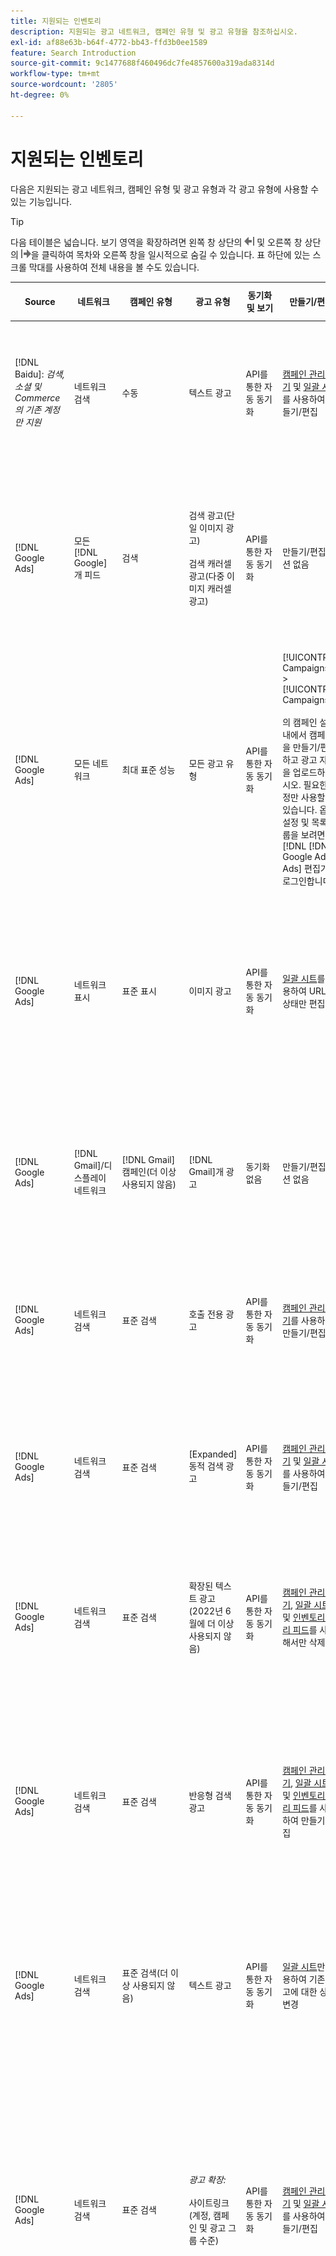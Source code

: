 ```yaml
---
title: 지원되는 인벤토리
description: 지원되는 광고 네트워크, 캠페인 유형 및 광고 유형을 참조하십시오.
exl-id: af88e63b-b64f-4772-bb43-ffd3b0ee1589
feature: Search Introduction
source-git-commit: 9c1477688f460496dc7fe4857600a319ada8314d
workflow-type: tm+mt
source-wordcount: '2805'
ht-degree: 0%

---
```


# 지원되는 인벤토리

다음은 지원되는 광고 네트워크, 캠페인 유형 및 광고 유형과 각 광고 유형에 사용할 수 있는 기능입니다.

>[!TIP]
>
>다음 테이블은 넓습니다. 보기 영역을 확장하려면 왼쪽 창 상단의 ![왼쪽 창 숨기기](/help/dsp/assets/hide-left-pane.png "왼쪽 창 숨기기") 및 오른쪽 창 상단의 ![오른쪽 창 숨기기](/help/dsp/assets/hide-right-pane.png "오른쪽 창 숨기기")을 클릭하여 목차와 오른쪽 창을 일시적으로 숨길 수 있습니다. 표 하단에 있는 스크롤 막대를 사용하여 전체 내용을 볼 수도 있습니다.

| Source | 네트워크 | 캠페인 유형 | 광고 유형 | 동기화 및 보기 | 만들기/편집 | 트랙[^1] | 최적화 | 보고서[^2] | Adobe Analytics 지원[^3] |
|----|----|----|----|----|----|----|----|----|----|
| [!DNL Baidu]: *검색, 소셜 및 Commerce의 기존 계정만 지원* | 네트워크 검색 | 수동 | 텍스트 광고 | API를 통한 자동 동기화 | [캠페인 관리 보기](/help/search-social-commerce/campaign-management/campaigns/campaign-management-options.md) 및 [일괄 시트](/help/search-social-commerce/campaign-management/bulksheets/bulksheet-about.md)를 사용하여 만들기/편집 | 예 | 수동 CPC 입찰 전략만 있는 캠페인 | 광고 수준 데이터 | [!DNL Analytics] 검색, 소셜 및 Commerce 데이터<br><br>검색, 소셜 및 Commerce의 광고 수준 데이터 | [!DNL Analytics] |
| [!DNL Google Ads] | 모든 [!DNL Google]개 피드 | 검색 | 검색 광고(단일 이미지 광고)<br><br>검색 캐러셀 광고(다중 이미지 캐러셀 광고) | API를 통한 자동 동기화 | 만들기/편집 옵션 없음 | 예 | 하이브리드 포트폴리오에서는 <br><br>입찰 및 입찰 전략 목표만 최적화 유형에 적용 가능한 대로 캠페인 예산과 함께 캠페인 수준에서 설정됩니다. | 광고 수준 데이터 | 검색, 소셜 및 Commerce에 대한 광고 수준 데이터 [업그레이드된 AMO ID 추적 코드를 사용](/help/integrations/analytics/ids.md#amo-id-formats)[^4]<br><br>검색, 소셜 및 Commerce의 광고 수준 데이터를 | [!DNL Analytics] |
| [!DNL Google Ads] | 모든 네트워크 | 최대 표준 성능 | 모든 광고 유형 | API를 통한 자동 동기화 | [!UICONTROL Campaigns] > [!UICONTROL Campaigns]<br><br>의 캠페인 설정 내에서 캠페인을 만들기/편집하고 광고 자산을 업로드하십시오. 필요한 설정만 사용할 수 있습니다. 옵션 설정 및 목록 그룹을 보려면 [!DNL [!DNL Google Ads] Ads] 편집기에 로그인합니다. | 예 | 하이브리드 포트폴리오에서는 <br><br>입찰 전략 목표만 캠페인 예산과 함께 캠페인 수준에서 설정됩니다. | 캠페인 수준 데이터<br><br>목록 그룹에 대한 데이터를 사용할 수 없으며 광고 네트워크에서 광고 수준 데이터를 제공하지 않습니다. | [!DNL Analytics] 검색, 소셜 및 Commerce 데이터<br><br>검색, 소셜 및 Commerce에서 Analytics로의 캠페인 수준 데이터. 업그레이드된 [AMO ID 추적 코드](/help/integrations/analytics/ids.md#amo-id-formats)가 필요합니다. |
| [!DNL Google Ads] | 네트워크 표시 | 표준 표시 | 이미지 광고 | API를 통한 자동 동기화 | [일괄 시트](/help/search-social-commerce/campaign-management/bulksheets/bulksheet-about.md)를 사용하여 URL 및 상태만 편집 | 예. 광고 네트워크 내에서 추적 템플릿에 클릭 추적 태그를 수동으로 추가하는 경우 | — | 광고 수준 데이터이지만 뷰스루 데이터는 없음 | [!DNL Analytics] 검색, 소셜 및 Commerce 데이터<br><br>검색, 소셜 및 Commerce에서 Analytics로의 광고 수준 데이터이지만 뷰스루 데이터는 없습니다. |
| [!DNL Google Ads] | [!DNL Gmail]/디스플레이 네트워크 | [!DNL Gmail] 캠페인(더 이상 사용되지 않음) | [!DNL Gmail]개 광고 | 동기화 없음 | 만들기/편집 옵션 없음 | — | — | 이전 캠페인 수준 데이터만 | 검색, 소셜 및 Commerce에 대한 이전 Analytics 데이터<br><br>검색, 소셜 및 Commerce의 이전 캠페인 수준 데이터입니다. | [!DNL Analytics] |
| [!DNL Google Ads] | 네트워크 검색 | 표준 검색 | 호출 전용 광고 | API를 통한 자동 동기화 | [캠페인 관리 보기](/help/search-social-commerce/campaign-management/campaigns/campaign-management-options.md)를 사용하여 만들기/편집 | 예. 계정 수준 랜딩 페이지 접미사 및 추적 템플릿을 사용하거나 [!DNL [!DNL Google Ads] Ads] Manager 내의 광고 수준에서 수동으로 추가합니다. | — | 광고 네트워크에서의 광고 그룹 수준 노출 횟수 및 클릭 수. 매출은 없음 | — |
| [!DNL Google Ads] | 네트워크 검색 | 표준 검색 | \[Expanded\] 동적 검색 광고 | API를 통한 자동 동기화 | [캠페인 관리 보기](/help/search-social-commerce/campaign-management/campaigns/campaign-management-options.md) 및 [일괄 시트](/help/search-social-commerce/campaign-management/bulksheets/bulksheet-about.md)를 사용하여 만들기/편집 | 예 | 캠페인이 웹 사이트 도메인을 지정하는 경우 광고 그룹의 경우 예<br><br>이고, 그렇지 않으면 동적 검색 대상의 경우 이 옵션을 사용합니다. | 캠페인 및 광고 그룹 수준 데이터<br><br>광고 네트워크에서는 광고 수준 데이터를 제공하지 않습니다. | [!DNL Analytics] 검색, 소셜 및 Commerce 데이터<br><br>검색, 소셜 및 Commerce의 캠페인 및 광고 그룹 수준 데이터 | [!DNL Analytics] |
| [!DNL Google Ads] | 네트워크 검색 | 표준 검색 | 확장된 텍스트 광고(2022년 6월에 더 이상 사용되지 않음) | API를 통한 자동 동기화 | [캠페인 관리 보기](/help/search-social-commerce/campaign-management/campaigns/campaign-management-options.md), [일괄 시트](/help/search-social-commerce/campaign-management/bulksheets/bulksheet-about.md) 및 [인벤토리 관리 피드](/help/search-social-commerce/campaign-management/inventory-feeds/inventory-feeds-about.md)를 사용해서만 삭제 | 예 | — | 광고 수준 데이터 | [!DNL Analytics] 검색, 소셜 및 Commerce 데이터<br><br>검색, 소셜 및 Commerce의 광고 수준 데이터 | [!DNL Analytics] |
| [!DNL Google Ads] | 네트워크 검색 | 표준 검색 | 반응형 검색 광고 | API를 통한 자동 동기화 | [캠페인 관리 보기](/help/search-social-commerce/campaign-management/campaigns/campaign-management-options.md), [일괄 시트](/help/search-social-commerce/campaign-management/bulksheets/bulksheet-about.md) 및 [인벤토리 관리 피드](/help/search-social-commerce/campaign-management/inventory-feeds/inventory-feeds-about.md)를 사용하여 만들기/편집 | 예 | 예 | 사용 가능한 모든 광고 요소에 대한 광고 수준 데이터<br><br><b>참고:</b> [!DNL [!DNL Google Ads] Ads]는 광고로 표시된 텍스트 조합에 대한 기본 편집기 외부의 데이터를 제공하지 않습니다. 각 텍스트 조합의 보고에 대한 자세한 내용은 [[!DNL [!DNL Google Ads] 광고] 설명서](https://support.google.com/google-ads/answer/7684791)를 참조하세요. | [!DNL Analytics] 검색, 소셜 및 Commerce 데이터<br><br>검색, 소셜 및 Commerce의 광고 수준 데이터 | [!DNL Analytics] |
| [!DNL Google Ads] | 네트워크 검색 | 표준 검색(더 이상 사용되지 않음) | 텍스트 광고 | API를 통한 자동 동기화 | [일괄 시트](/help/search-social-commerce/campaign-management/bulksheets/bulksheet-about.md)만 사용하여 기존 광고에 대한 상태 변경 | 예 | 예 | 광고 수준 데이터 | [!DNL Analytics] 검색, 소셜 및 Commerce 데이터<br><br>검색, 소셜 및 Commerce의 광고 수준 데이터 | [!DNL Analytics] |
| [!DNL Google Ads] | 네트워크 검색 | 표준 검색 | <i>광고 확장:</i><br><br>사이트링크(계정, 캠페인 및 광고 그룹 수준) | API를 통한 자동 동기화 | [캠페인 관리 보기](/help/search-social-commerce/campaign-management/campaigns/campaign-management-options.md) 및 [일괄 시트](/help/search-social-commerce/campaign-management/bulksheets/bulksheet-about.md)를 사용하여 만들기/편집 | —<br><br>사이트 링크에 &quot;추적 템플릿&quot; 필드가 있지만 Search, Social 및 Commerce은 클릭과 결과 전환을 개별 사이트 링크가 아닌 연결된 키워드에 매핑합니다. | — Search, Social 및 Commerce이 사이트링크에 최적화되지 않습니다. 대신 사이트링크가 포함된 광고와 관련된 키워드로 최적화됩니다. | —<br><br>연결된 키워드에 대한 데이터를 사용할 수 있습니다. [!DNL Google Ads]에서 [!DNL Campaigns] 탭 > [!DNL Ad Extensions] 탭에서 사이트 링크 수준 성능 데이터를 볼 수 있습니다.<br><br>사이트 링크를 클릭했을 때 개별 전환을 보려면 [트랜잭션 보고서](/help/search-social-commerce/reports/management/basic-advanced/transaction-report.md)를 생성하세요. 사이트 링크의 [!UICONTROL Link Type] 열 값은 <code>sl:&lt;사이트 링크 텍스트>입니다.</code>( 예: sl:현재 오퍼 참조) | 연결된 키워드에 대한 데이터(검색, 소셜 및 Commerce에서만) | [!DNL Analytics] |
| [!DNL Google Ads] | 네트워크 검색 | 표준 검색 | <i>기타 광고 확장 기능:</i><br><br>Callout 확장 기능<br><br>위치 확장 기능<br><br>전화 확장 기능 | API를 통한 자동 동기화 | [캠페인 관리 보기](/help/search-social-commerce/campaign-management/campaigns/campaign-management-options.md)를 사용하여 콜아웃 및 전화 확장 관리를 수행합니다.<br><br>위치 확장을 사용할 수 없습니다. 기존 위치 확장 연결은 동기화되지만 삭제할 수만 있습니다. | —<br><br>사이트 링크에 &quot;추적 템플릿&quot; 필드가 있지만 Search, Social 및 Commerce은 클릭과 결과 전환을 개별 사이트 링크가 아닌 연결된 키워드에 매핑합니다.<br><br>다른 유형의 광고 확장에는 추적할 URL이 없으므로 검색, 소셜 및 Commerce에서 변환 데이터를 매핑할 수 없습니다. | — | —<br><br>[!DNL Google Ads]은 광고 확장에 대한 클릭 수를 확장이 포함된 광고와 연결된 키워드에 매핑합니다.<br><br>검색, 소셜 및 Commerce에서 확장 수준의 비용 또는 클릭 데이터를 사용할 수 없습니다. [!DNL Google Ads]에서 [!DNL Campaigns] 탭 > [!DNL Ad Extensions] 탭에서 비용을 확인하고 확장 수준에서 데이터를 클릭할 수 있습니다.<br><br>사이트 링크를 클릭했을 때 개별 전환을 보려면 [트랜잭션 보고서](/help/search-social-commerce/reports/management/basic-advanced/transaction-report.md)를 생성하세요. 사이트 링크의 [!UICONTROL Link Type] 열은 <code>sl:&lt;사이트 링크 텍스트>입니다.</code>( 예: sl:현재 오퍼 참조) | 연결된 키워드에 대한 데이터(검색, 소셜 및 Commerce에서만) | [!DNL Analytics] |
| [!DNL Google Ads] | 쇼핑 네트워크 | 표준 쇼핑 | 제품 쇼핑 광고(크리에이티브 유형 &quot;Product&quot;) | API를 통한 자동 동기화 | 광고 복사본은 광고 그룹의 제품 그룹에 대해 자동으로 생성됩니다. [일괄 시트](/help/search-social-commerce/campaign-management/bulksheets/bulksheet-about.md) 및 [인벤토리 관리 피드](/help/search-social-commerce/campaign-management/inventory-feeds/inventory-feeds-about.md)<br><br>캠페인, 광고 그룹 및 제품 그룹을 만들고 [캠페인 관리 보기](/help/search-social-commerce/campaign-management/campaigns/campaign-management-options.md), [일괄 시트](/help/search-social-commerce/campaign-management/bulksheets/bulksheet-about.md) 및 [인벤토리 관리 피드](/help/search-social-commerce/campaign-management/inventory-feeds/inventory-feeds-about.md)를 사용하여 해당 상태만 편집할 수 있습니다. | 예. 광고 네트워크 내에서 추적 템플릿에 클릭 추적 태그를 수동으로 추가하는 경우 | 예 | 캠페인, 광고 그룹 및 제품 그룹 수준 데이터 [!DNL Google Ads]은(는) 쇼핑 캠페인에 대한 광고 수준 성과 데이터를 제공하지 않습니다. | 검색, 소셜 및 Commerce에 대한 [!DNL Analytics]<br><br>검색, 소셜 및 Commerce의 캠페인, 광고 그룹 및 제품 그룹 수준 데이터 | [!DNL Analytics] |
| [!DNL Google Ads] | [!DNL YouTube] | 비디오 | 비디오 광고 | API를 통한 동기화에는 [옵트인](/help/search-social-commerce/tools/sync-inventory.md)<br><br>기본 광고 세부 정보만 필요하며 썸네일은 필요하지 않습니다. | 만들기/편집 옵션 없음 | 예. 광고 네트워크 내에서 추적 템플릿에 클릭 추적 태그를 수동으로 추가하는 경우 | 하이브리드 포트폴리오에서만 [!UICONTROL Maximize Conversions] 입찰 전략을 사용하는 캠페인<br><br>하이브리드 포트폴리오에는 [!DNL YouTube] 캠페인만 포함되어야 합니다. | 캠페인 및 광고 그룹 수준 데이터<br><br>광고 네트워크에서는 광고 수준 데이터를 제공하지 않습니다. | [!DNL Analytics] 검색, 소셜 및 Commerce 데이터<br><br>검색, 소셜 및 Commerce의 캠페인 및 광고 그룹 수준 데이터 | [!DNL Analytics] |
| [!DNL Microsoft Advertising] | 모든 네트워크 | 최대 표준 성능 | 모든 광고 유형 | API를 통한 자동 동기화 | [!UICONTROL Campaigns] > [!UICONTROL Campaigns]에서 캠페인을 만들기/편집합니다. | 예 | 하이브리드 포트폴리오에서는 <br><br>입찰 전략 목표만 캠페인 예산과 함께 캠페인 수준에서 설정됩니다. | 자산 그룹 수준 데이터<br><br>광고 네트워크에서 광고 수준 데이터를 제공하지 않습니다. | [!DNL Analytics] 검색, 소셜 및 Commerce 데이터<br><br>검색, 소셜 및 Commerce의 자산 그룹 수준 데이터 | [!DNL Analytics] |
| [!DNL Microsoft Advertising] | 대상 네트워크 | 대상 캠페인 유형: <br><br>&quot;[!UICONTROL Audience (image)]&quot; 및 &quot;[!UICONTROL Audience](피드)&quot;) | 반응형 광고<br><br>대상 네트워크용 이미지 기반 광고 및 제품 피드 기반 광고를 포함합니다 | API를 통한 자동 동기화 | [캠페인 관리 보기](/help/search-social-commerce/campaign-management/campaigns/campaign-management-options.md) 및 [일괄 시트](/help/search-social-commerce/campaign-management/bulksheets/bulksheet-about.md)를 사용하여 만들기/편집 | 예 | 향상된 CPC(eCPC) 캠페인; 하이브리드 포트폴리오에서 [!UICONTROL Maximize Conversions] 입찰 전략을 사용하는 캠페인 | 광고 수준 데이터 | [!DNL Analytics] 검색, 소셜 및 Commerce 데이터<br><br>검색, 소셜 및 Commerce의 광고 수준 데이터 | [!DNL Analytics] |
| [!DNL Microsoft Advertising] | 대상 네트워크 | [!UICONTROL Audience Video] | 반응형 광고 | API를 통한 자동 동기화 | [캠페인 관리 보기](/help/search-social-commerce/campaign-management/campaigns/campaign-management-options.md)를 사용하여 상위 캠페인 및 광고 그룹을 만듭니다. | 예 | 향상된 CPC(eCPC) 캠페인의 경우 지원<br><br>CPM 캠페인에는 사용할 수 없음 | 광고 수준 데이터 | [!DNL Analytics] 검색, 소셜 및 Commerce 데이터<br><br>검색, 소셜 및 Commerce의 광고 수준 데이터 | [!DNL Analytics] |
| [!DNL Microsoft Advertising] | 대상 네트워크 | [!UICONTROL Audience CTV Video] | 반응형 광고 | API를 통한 자동 동기화 | [캠페인 관리 보기](/help/search-social-commerce/campaign-management/campaigns/campaign-management-options.md)를 사용하여 상위 캠페인 및 광고 그룹을 만듭니다. | 예 | 향상된 CPC(eCPC) 캠페인의 경우 지원<br><br>CPM 캠페인에는 사용할 수 없음 | 광고 수준 데이터 | [!DNL Analytics] 검색, 소셜 및 Commerce 데이터<br><br>검색, 소셜 및 Commerce의 광고 수준 데이터 | [!DNL Analytics] |
| [!DNL Microsoft Advertising] | 대상 네트워크 | 검색 | &quot;[!DNL Prefer Audience Ad Format]&quot;이(가) 선택된 확장된 텍스트 광고 | API를 통한 자동 동기화 | [캠페인 관리 보기를 사용하여 만들기/편집](/help/search-social-commerce/campaign-management/campaigns/campaign-management-options.md)<br><br>이미지 광고 확장 기능 지원 안 함 | 예 | 예 | 광고 수준 데이터 | [!DNL Analytics] 검색, 소셜 및 Commerce 데이터<br><br>검색, 소셜 및 Commerce의 광고 수준 데이터 | [!DNL Analytics] |
| [!DNL Microsoft Advertising] | 대상 및 검색 네트워크 | 브랜드 쇼핑 캠페인:<br><br>브랜드 쇼핑: 입찰 전략 사용 [!UICONTROL Manual CPC]<br><br>브랜드 프로모션: 입찰 전략 사용 [!UICONTROL Cost per Sale] | 제품 광고 | API를 통한 자동 동기화 | [캠페인 관리 보기](/help/search-social-commerce/campaign-management/campaigns/campaign-management-options.md)를 사용하여 상위 캠페인, 광고 그룹 및 제품 그룹을 만듭니다. | 예 | 아니요 | 제품 그룹 수준 데이터 | [!DNL Analytics] 검색, 소셜 및 Commerce 데이터<br><br>검색, 소셜 및 Commerce의 제품 그룹 수준 데이터 | [!DNL Analytics] |
| [!DNL Microsoft Advertising] | [!DNL Microsoft Store] | 광고 저장 | 제품 광고 | API를 통한 자동 동기화 | [캠페인 관리 보기](/help/search-social-commerce/campaign-management/campaigns/campaign-management-options.md)를 사용하여 상위 캠페인, 광고 그룹 및 제품 그룹을 만듭니다. | 예 | [!UICONTROL Manual CPC]개 캠페인의 경우 예. <br><br>은(는) [!UICONTROL Manual CPA] 캠페인에 사용할 수 없습니다. | 제품 그룹 수준 데이터 | [!DNL Analytics] 검색, 소셜 및 Commerce 데이터<br><br>검색, 소셜 및 Commerce의 제품 그룹 수준 데이터 | [!DNL Analytics] |
| [!DNL Microsoft Advertising] | 네트워크 검색 | 검색 | \[Expanded\] 동적 검색 광고 | API를 통한 자동 동기화 | [캠페인 관리 보기](/help/search-social-commerce/campaign-management/campaigns/campaign-management-options.md) 및 [일괄 시트](/help/search-social-commerce/campaign-management/bulksheets/bulksheet-about.md)를 사용하여 만들기/편집 | 예 | 예 | 광고 수준 데이터 | [!DNL Analytics] 검색, 소셜 및 Commerce 데이터<br><br>검색, 소셜 및 Commerce의 광고 수준 데이터 | [!DNL Analytics] |
| [!DNL Microsoft Advertising] | 네트워크 검색 | 검색 | 확장된 텍스트 광고(2023년 2월에 더 이상 사용되지 않음) | API를 통한 자동 동기화 | [캠페인 관리 보기](/help/search-social-commerce/campaign-management/campaigns/campaign-management-options.md), [일괄 시트](/help/search-social-commerce/campaign-management/bulksheets/bulksheet-about.md) 및 [인벤토리 관리 피드](/help/search-social-commerce/campaign-management/inventory-feeds/inventory-feeds-about.md)를 통해서만 기존 광고의 상태를 편집할 수 있습니다. | 예 | 예 | 광고 수준 데이터 | [!DNL Analytics] 검색, 소셜 및 Commerce 데이터<br><br>검색, 소셜 및 Commerce의 광고 수준 데이터 | [!DNL Analytics] |
| [!DNL Microsoft Advertising] | 네트워크 검색 | 검색 | 멀티미디어 광고 | API를 통한 자동 동기화 | [캠페인 관리 보기](/help/search-social-commerce/campaign-management/campaigns/campaign-management-options.md)를 사용하여 만들기/편집합니다. [일괄 시트](/help/search-social-commerce/campaign-management/bulksheets/bulksheet-about.md)에서만 상태 및 URL에 대한 지원도 편집합니다. | 예 | 예 | 광고 수준 데이터 | [!DNL Analytics] 검색, 소셜 및 Commerce 데이터<br><br>검색, 소셜 및 Commerce의 광고 수준 데이터 | [!DNL Analytics] |
| [!DNL Microsoft Advertising] | 네트워크 검색 | 검색 | 반응형 검색 광고 | API를 통한 자동 동기화 | [캠페인 관리 보기](/help/search-social-commerce/campaign-management/campaigns/campaign-management-options.md), [일괄 시트](/help/search-social-commerce/campaign-management/bulksheets/bulksheet-about.md) 및 [인벤토리 관리 피드](/help/search-social-commerce/campaign-management/inventory-feeds/inventory-feeds-about.md)를 사용하여 만들기/편집 | 예 | 예 | 광고 수준 데이터 | [!DNL Analytics] 검색, 소셜 및 Commerce 데이터<br><br>검색, 소셜 및 Commerce의 광고 수준 데이터 | [!DNL Analytics] |
| [!DNL Microsoft Advertising] | 네트워크 검색 | 검색 | 표준 텍스트 광고(2017년에 더 이상 사용되지 않음) | API를 통한 자동 동기화 | [캠페인 관리 보기](/help/search-social-commerce/campaign-management/campaigns/campaign-management-options.md) 및 [일괄 시트](/help/search-social-commerce/campaign-management/bulksheets/bulksheet-about.md)만 사용하여 편집 | 예 | 예 | 광고 수준 데이터 | [!DNL Analytics] 검색, 소셜 및 Commerce 데이터<br><br>검색, 소셜 및 Commerce의 광고 수준 데이터 | [!DNL Analytics] |
| [!DNL Microsoft Advertising] | 네트워크 검색 | 표준 검색 | <i>광고 확장:</i><br><br>사이트 링크(캠페인 수준) | API를 통한 자동 동기화 | [캠페인 관리 보기](/help/search-social-commerce/campaign-management/campaigns/campaign-management-options.md) 및 [일괄 시트](/help/search-social-commerce/campaign-management/bulksheets/bulksheet-about.md)를 사용하여 만들기/편집 | —<br><br>캠페인 수준 사이트링크에 &quot;[!UICONTROL Tracking Template]&quot; 필드가 있지만 검색, 소셜 및 Commerce은 클릭수 및 결과 전환을 개별 사이트링크가 아닌 연결된 키워드로 매핑합니다. | —<br><br>검색, 소셜 및 Commerce이 사이트 링크에 최적화되지 않습니다. 대신 사이트링크가 포함된 광고와 관련된 키워드로 최적화됩니다. | —<br><br>연결된 키워드에 대한 데이터를 사용할 수 있습니다. 사이트 링크 수준 성능 데이터의 경우 [!DNL Microsoft Advertising] 광고 편집기를 사용하십시오.<br><br>사이트 링크를 클릭했을 때 개별 전환을 보려면 [트랜잭션 보고서](/help/search-social-commerce/reports/management/basic-advanced/transaction-report.md)를 생성하세요. 사이트 링크의 [!UICONTROL Link Type] 열은 <code>sl:&lt;사이트 링크 텍스트>입니다.</code>( 예: sl:현재 오퍼 참조) | 연결된 키워드에 대한 데이터(검색, 소셜 및 Commerce에서만) | [!DNL Analytics] |
| [!DNL Microsoft Advertising] | 쇼핑 네트워크 | 표준 쇼핑 | 제품 광고 | API를 통한 자동 동기화 | [캠페인 관리 보기](/help/search-social-commerce/campaign-management/campaigns/campaign-management-options.md) 및 [일괄 시트](/help/search-social-commerce/campaign-management/bulksheets/bulksheet-about.md)만 사용하여 프로모션 라인을 만들기/편집합니다. 광고는 자동으로 생성됩니다. [캠페인 관리 보기](/help/search-social-commerce/campaign-management/campaigns/campaign-management-options.md), [일괄 시트](/help/search-social-commerce/campaign-management/bulksheets/bulksheet-about.md) 및 [인벤토리 관리 피드](/help/search-social-commerce/campaign-management/inventory-feeds/inventory-feeds-about.md)를 사용하여 상위 캠페인, 광고 그룹 및 제품 그룹을 만들 수 있습니다. | 예. 광고 네트워크 내에서 추적 템플릿에 클릭 추적 태그를 수동으로 추가하는 경우 | 예 | 광고 수준 데이터<br><br>쇼핑 광고를 클릭했을 때 개별 전환을 보려면 [거래 보고서](/help/search-social-commerce/reports/management/basic-advanced/transaction-report.md)를 생성하세요. 제품 목록의 [!UICONTROL Link Type] 열은 `pla:&lt;product ID&gt;`입니다(예: pla:8525822). | [!DNL Analytics] 검색, 소셜 및 Commerce 데이터<br><br>검색, 소셜 및 Commerce의 광고 수준 데이터 | [!DNL Analytics] |
| [!DNL Microsoft Advertising] | 쇼핑 네트워크: 스마트 쇼핑 | 스마트 쇼핑(검색, 소셜 및 Commerce의 Beta 기능) | 제품 광고 | 기본적으로 API를 통해 자동 동기화되지만 [옵트아웃](/help/search-social-commerce/tools/sync-inventory.md)될 수 있습니다. | 만들기/편집 옵션 없음 | 예. 광고 네트워크 내에서 추적 템플릿에 클릭 추적 태그를 수동으로 추가하는 경우 | 하이브리드 포트폴리오에서만 [!UICONTROL Maximize Conversion Value] 및 [!UICONTROL tROAS] 입찰 전략으로 캠페인 검색<br><br>목표에는 [!DNL Adobe] 지표만 포함되어야 하며 Search, Social 및 Commerce 목표를 [!DNL Microsoft Advertising]에 업로드할 수 있어야 합니다. | 광고 수준 데이터<br><br>쇼핑 광고를 클릭했을 때 개별 전환을 보려면 [거래 보고서](/help/search-social-commerce/reports/management/basic-advanced/transaction-report.md)를 생성하세요. 제품 목록의 [!UICONTROL Link Type] 열은 `pla:&lt;product ID&gt;`입니다(예: pla:8525822). | [!DNL Analytics] 검색, 소셜 및 Commerce 데이터<br><br>검색, 소셜 및 Commerce의 광고 수준 데이터 | [!DNL Analytics] |
| [!DNL Naver] | 네트워크 검색 | 웹 사이트 | 텍스트 광고 | —<br><br>동기화는 없지만 계정 구조를 수동으로 복제하고 보고 및 전환 속성에 대한 일일 트래픽 지표를 업로드할 수 있습니다<br><br>참조: &quot;[구현 [!DNL Naver] 추적 전용 계정](/help/search-social-commerce/campaign-management/naver-tracking-only-account-implement.md)&quot; | 만들기/편집 옵션이 없습니다<br><br>[일괄 시트 템플릿](/help/search-social-commerce/campaign-management/bulksheets/bulksheet-about.md)을 사용하여 계정 구조를 수동으로 복제/편집할 수 있습니다. | 예. 광고 네트워크 내의 키워드 설정에 클릭 추적 태그를 추가할 때 | —<br><br>입찰 없음 | 광고 수준 데이터 | [!DNL Analytics] 데이터를 Search, Social 및 Commerce에 연결하지만 그 반대의 경우도 마찬가지입니다. |
| [!DNL Pinterest](동기화 지원은 2022년에 종료됨) | 네트워크 검색 | 검색 배치만 있는 트래픽 캠페인 및 키워드 타깃팅이 있는 광고 그룹 | 홍보된 핀 | 2022년 7월 21일까지 동기화<br><br>이전 계정 정보를 읽기 전용으로 사용할 수 없습니다. | 만들기/편집 옵션 없음 | — | — | pinterest의 기존 광고 수준 노출 횟수 및 클릭 수(매출은 없음), 2022년 7월 21일까지 동기화됨. | [!DNL Analytics] 데이터를 Search, Social 및 Commerce에 연결하지만 그 반대의 경우도 마찬가지입니다. |
| [!DNL Yahoo! Display Network] | 네트워크 표시 | 표시 | 배너 광고, 반응형 이미지 광고 | API를 통한 자동 동기화(읽기 전용) | 만들기/편집 옵션 없음 | 예. 광고 네트워크 내에서 추적 템플릿에 클릭 추적 태그를 수동으로 추가하는 경우 | [!UICONTROL Manual CPC] 입찰 전략만 사용하는 캠페인<br><br>동일한 입찰이 광고 그룹의 모든 광고에 적용됩니다. | 광고 수준 데이터 | [!DNL Analytics] 검색, 소셜 및 Commerce 데이터<br><br>검색, 소셜 및 Commerce의 광고 수준 데이터 | [!DNL Analytics] |
| [!DNL Yahoo! Display Network] | 네트워크 검색 | 검색 | 텍스트 광고(긴 광고 및 짧은 광고) | API를 통한 자동 동기화 | 만들기/편집 옵션 없음 | 예. 광고 네트워크 내에서 추적 템플릿에 클릭 추적 태그를 수동으로 추가하는 경우 | 수동 CPC 입찰 전략만 사용하는 캠페인<br><br>동일한 입찰이 광고 그룹의 모든 광고에 적용됩니다. | 광고 수준 데이터 | [!DNL Analytics] 검색, 소셜 및 Commerce 데이터<br><br>검색, 소셜 및 Commerce의 광고 수준 데이터 | [!DNL Analytics] |
| [!DNL Yahoo! Japan Ads] | 네트워크 검색 | 스폰서 검색 | 확장 텍스트 광고<br><br>(레거시 광고만 해당, 반응형 검색 대신 2022년 9월에 더 이상 사용되지 않음) | API를 통한 자동 동기화 | [캠페인 관리 보기](/help/search-social-commerce/campaign-management/campaigns/campaign-management-options.md), [일괄 시트](/help/search-social-commerce/campaign-management/bulksheets/bulksheet-about.md) 및 [인벤토리 관리 피드](/help/search-social-commerce/campaign-management/inventory-feeds/inventory-feeds-about.md)를 사용해서만 삭제 | 예 | [!UICONTROL Manual CPC] 입찰 전략만 포함된 캠페인 | 광고 수준 데이터 | [!DNL Analytics] 검색, 소셜 및 Commerce 데이터<br><br>검색, 소셜 및 Commerce의 광고 수준 데이터 | [!DNL Analytics] |
| [!DNL Yahoo! Japan Ads] | 네트워크 검색 | 스폰서 검색 | 반응형 검색 광고 | API를 통한 자동 동기화 | 만들기/편집 옵션 없음 | 예. 광고 네트워크 내에서 클릭 추적 태그를 수동으로 추가할 때 | [!UICONTROL Manual CPC] 입찰 전략만 포함된 캠페인 | 광고 수준 데이터 | [!DNL Analytics] 검색, 소셜 및 Commerce 데이터<br><br>검색, 소셜 및 Commerce의 광고 수준 데이터 | [!DNL Analytics] |
| [!DNL Yahoo! Japan Ads] | 네트워크 검색 | 스폰서 검색 | 표준 텍스트 광고(2017년에 더 이상 사용되지 않음) | API를 통한 자동 동기화 | [일괄 시트](/help/search-social-commerce/campaign-management/bulksheets/bulksheet-about.md)를 사용해서만 삭제 | 예 | [!UICONTROL Manual CPC] 입찰 전략만 포함된 캠페인 | 광고 수준 데이터 | [!DNL Analytics] 검색, 소셜 및 Commerce 데이터<br><br>검색, 소셜 및 Commerce의 광고 수준 데이터 | [!DNL Analytics] |
| [!DNL Yahoo Native](동기화 지원은 2022년에 종료됨) | 기본 네트워크 | 기본 | 텍스트 광고 | 2022년 3월 10일까지 동기화<br><br>이전 계정 정보를 읽기 전용으로 사용할 수 없습니다. | 만들기/편집 옵션 없음 | — | — | —<br><br>2022년 3월 10일까지 동기화된 레거시 광고 수준 데이터입니다. | [!DNL Analytics] 데이터를 Search, Social 및 Commerce에 연결하지만 그 반대의 경우도 마찬가지입니다. |
| [!DNL Yandex] | 네트워크 검색 | 검색 | 텍스트 광고 | API를 통한 자동 동기화 | [캠페인 관리 보기](/help/search-social-commerce/campaign-management/campaigns/campaign-management-options.md), [일괄 시트](/help/search-social-commerce/campaign-management/bulksheets/bulksheet-about.md) 및 [인벤토리 관리 피드](/help/search-social-commerce/campaign-management/inventory-feeds/inventory-feeds-about.md)를 사용하여 만들기/편집 | 예 | CPC 입찰 전략만 있는 캠페인 | 광고 수준 데이터 | [!DNL Analytics] 검색, 소셜 및 Commerce 데이터<br><br>검색, 소셜 및 Commerce의 광고 수준 데이터 | [!DNL Analytics] |
| [!DNL Yandex] | 네트워크 표시 | 디스플레이/컨텐츠 | 텍스트 광고 | API를 통한 자동 동기화 | [캠페인 관리 보기](/help/search-social-commerce/campaign-management/campaigns/campaign-management-options.md), [일괄 시트](/help/search-social-commerce/campaign-management/bulksheets/bulksheet-about.md) 및 [인벤토리 관리 피드](/help/search-social-commerce/campaign-management/inventory-feeds/inventory-feeds-about.md)를 사용하여 만들기/편집 | 예 | CPC 입찰 전략만 있는 캠페인 | 광고 수준 데이터 | [!DNL Analytics] 검색, 소셜 및 Commerce 데이터<br><br>검색, 소셜 및 Commerce의 광고 수준 데이터 | [!DNL Analytics] |

[^1]: 대부분의 광고 네트워크 및 캠페인 유형의 경우 활성 캠페인(캠페인 수준에서 설정되었거나 계정 설정에서 상속됨)에 대해 &quot;[!UICONTROL EF Redirect]&quot; 및 &quot;[!UICONTROL Auto Upload]&quot; 추적 설정을 활성화하면 검색, 소셜 및 Commerce에서 광고 그룹 구성 요소가 동기화될 때마다 해당 구성 요소에 대한 추적 URL을 자동으로 만들어 광고 네트워크에 업로드합니다. 그렇지 않으면 추적 URL을 생성하여 계정, 캠페인 또는 캠페인 구성 요소 설정에 추가해야 합니다. 광고 네트워크 및 개체별 클릭 추적 URL을 생성하는 시기 및 방법](/help/search-social-commerce/tracking/click-tracking-ways-to-generate.md)을(를) 참조하십시오.[

[^2]: 검색, 소셜 및 Commerce 내에서 사용할 수 있는 최적화 안내서의 &quot;캠페인 입찰 전략별 적격 포트폴리오 유형&quot;을 참조하십시오.

[^3]: Adobe Analytics과의 통합이 필요합니다. &quot;[Adobe Advertising 분석 개요](https://experienceleague.adobe.com/docs/advertising/integrations/analytics/overview.html)&quot;를 참조하십시오.

[^4]: [!DNL Analytics] 데이터가 계정에 일반적으로 사용하는 AMO ID 형식에 관계없이 업그레이드된 AMO ID 추적 매개 변수(`s_kwcid`(으)로 시작)를 사용하여 Search, Social 및 Commerce으로 전송됩니다. 일반적으로 이전 버전의 AMO ID를 사용하는 경우 최상의 경험을 위해 새 AMO ID 형식으로 업그레이드하는 것이 좋습니다. 그러나 클릭/비용 데이터와 매출 데이터가 서로 다른 AMO ID를 사용하여 추적되더라도 두 데이터 세트는 모두 동일한 캠페인 및 계정에서 완전히 분류되고 집계됩니다.
